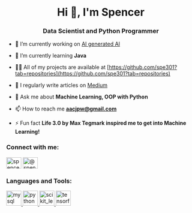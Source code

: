 <h1 align="center">Hi 👋, I'm Spencer</h1>
<h3 align="center">Data Scientist and Python Programmer</h3>

- 🔭 I’m currently working on [AI generated AI](https://github.com/spe301/AI-generated-AI/blob/main/README)

- 🌱 I’m currently learning **Java**

- 👨‍💻 All of my projects are available at [https://github.com/spe301?tab=repositories](https://github.com/spe301?tab=repositories)

- 📝 I regularly write articles on [Medium](https://spencerholley.medium.com/)

- 💬 Ask me about **Machine Learning, OOP with Python**

- 📫 How to reach me **aacjpw@gmail.com**

- ⚡ Fun fact **Life 3.0 by Max Tegmark inspired me to get into Machine Learning!**

<h3 align="left">Connect with me:</h3>
<p align="left">
<a href="https://kaggle.com/spencer holley" target="blank"><img align="center" src="https://cdn.jsdelivr.net/npm/simple-icons@3.0.1/icons/kaggle.svg" alt="spencer holley" height="30" width="40" /></a>
<a href="https://medium.com/@spencerholley" target="blank"><img align="center" src="https://cdn.jsdelivr.net/npm/simple-icons@3.0.1/icons/medium.svg" alt="@spencerholley" height="30" width="40" /></a>
</p>

<h3 align="left">Languages and Tools:</h3>
<p align="left"> <a href="https://www.mysql.com/" target="_blank"> <img src="https://devicons.github.io/devicon/devicon.git/icons/mysql/mysql-original-wordmark.svg" alt="mysql" width="40" height="40"/> </a> <a href="https://www.python.org" target="_blank"> <img src="https://devicons.github.io/devicon/devicon.git/icons/python/python-original.svg" alt="python" width="40" height="40"/> </a> <a href="https://scikit-learn.org/" target="_blank"> <img src="https://upload.wikimedia.org/wikipedia/commons/0/05/Scikit_learn_logo_small.svg" alt="scikit_learn" width="40" height="40"/> </a> <a href="https://www.tensorflow.org" target="_blank"> <img src="https://www.vectorlogo.zone/logos/tensorflow/tensorflow-icon.svg" alt="tensorflow" width="40" height="40"/> </a> </p>

